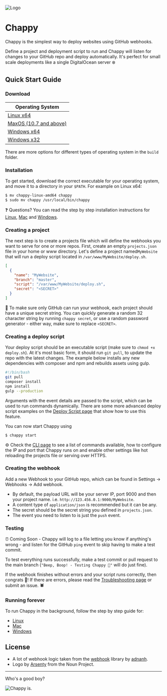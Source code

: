 ![Logo](http://i.imgur.com/xnYSYVn.png)
# Chappy

Chappy is the simplest way to deploy websites using GitHub webhooks.

Define a project and deployment script to run and Chappy will listen for changes to your GitHub repo and deploy automatically. It's perfect for small scale deployments like a single DigitalOcean server ❄️

## Quick Start Guide

### Download

| Operating System                                                                                 |
|--------------------------------------------------------------------------------------------------|
| [Linux x64](https://github.com/danbovey/Chappy/raw/master/build/chappy-linux-amd64)              |
| [MaxOS (10.7 and above)](https://github.com/danbovey/Chappy/raw/master/build/chappy-macos-amd64) |
| [Windows x64](https://github.com/danbovey/Chappy/raw/master/build/chappy-windows-amd64.exe)      |
| [Windows x32](https://github.com/danbovey/Chappy/raw/master/build/chappy-windows-386.exe)        |

There are more options for different types of operating system in the `build` folder.

### Installation

To get started, download the correct executable for your operating system, and move it to a directory in your `$PATH`. For example on Linux x64:

```bash
$ mv chappy-linux-amd64 chappy
$ sudo mv chappy /usr/local/bin/chappy
```

❓ Questions? You can read the step by step installation instructions for [Linux](https://github.com/danbovey/Chappy/wiki/Installing-Chappy-on-Linux), [Mac](https://github.com/danbovey/Chappy/wiki/Installing-Chappy-on-Mac) and [Windows](https://github.com/danbovey/Chappy/wiki/Installing-Chappy-on-Windows).

### Creating a project

The next step is to create a projects file which will define the webhooks you want to serve for one or more repos. First, create an empty `projects.json` file in your home or www directory. Let's define a project named`MyWebsite` that will run a deploy script located in `/var/www/MyWebsite/deploy.sh`.

```json
[
  {
    "name": "MyWebsite",
    "branch": "master",
    "script": "/var/www/MyWebsite/deploy.sh",
    "secret": "<SECRET>"
  }
]
```

🔐 To make sure only GitHub can run your webhook, each project should have a unique secret string. You can quickly generate a random 32 character string by running `chappy secret`, or use a random password generator - either way, make sure to replace `<SECRET>`.

### Creating a deploy script

Your deploy script should be an executable script (make sure to `chmod +x deploy.sh`). At it's most basic form, it should run `git pull`, to update the repo with the latest changes. The example below installs any new dependencies with composer and npm and rebuilds assets using gulp.

```bash
#!/bin/bash
git pull
composer install
npm install
gulp --production
```

Arguments with the event details are passed to the script, which can be used to run commands dynamically. There are some more advanced deploy script examples on the [Deploy Script page](https://github.com/danbovey/Chappy/wiki/Deploy-script) that show how to use this feature.

You can now start Chappy using

```bash
$ chappy start
```

⚙ Check the [CLI page](https://github.com/danbovey/Chappy/wiki/CLI) to see a list of commands available, how to configure the IP and port that Chappy runs on and enable other settings like hot reloading the projects file or serving over HTTPS.

### Creating the webhook

Add a new Webhook to your GitHub repo, which can be found in Settings -> Webhooks -> Add webhook.

- By default, the payload URL will be your server IP, port 9000 and then your project name. i.e. `http://123.456.0.1:9000/MyWebsite`.
- A content type of `application/json` is recommended but it can be any.
- The secret should be the secret string you defined in `projects.json`.
- The event you need to listen to is just the `push` event.

### Testing

⏰ Coming Soon - Chappy will log to a file letting you know if anything's wrong - and listen for the GitHub `ping` event to skip having to make a test commit.

To test everything runs successfully, make a test commit or pull request to the main branch (`"Beep, Boop! - Testing Chappy 🤖"` will do just fine).

If the webhook finishes without errors and your script runs correctly, then congrats 🎉! If there are errors, please read the [Troubleshooting page](https://github.com/danbovey/Chappy/wiki/Troubleshooting) or submit an issue. 🕷

### Running forever

To run Chappy in the background, follow the step by step guide for:

- [Linux](https://github.com/danbovey/Chappy/wiki/Installing-Chappy-on-Linux)
- [Mac](https://github.com/danbovey/Chappy/wiki/Installing-Chappy-on-Mac)
- [Windows](https://github.com/danbovey/Chappy/wiki/Installing-Chappy-on-Windows)

## License

- A lot of webhook logic taken from the [webhook](https://github.com/adnanh/webhook) library by [adnanh](https://github.com/adnanh).
- Logo by [Arsenty](https://thenounproject.com/arsenty/) from the Noun Project.

---

Who's a good boy?

![Chappy is.](http://i.imgur.com/jceU3mv.gif)
